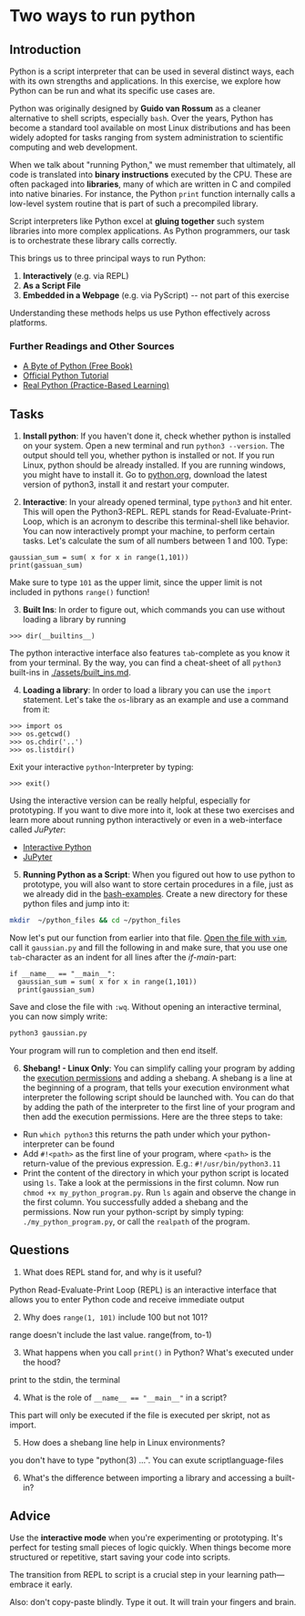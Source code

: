 <!---
{
  "depends_on": [],
  "author": "Stephan Bökelmann",
  "first_used": "2025-04-07",
  "keywords": ["python", "REPL"]
}
--->

# Two ways to run python

## Introduction
Python is a script interpreter that can be used in several distinct ways, each with its own strengths and applications. In this exercise, we explore how Python can be run and what its specific use cases are.

Python was originally designed by **Guido van Rossum** as a cleaner alternative to shell scripts, especially `bash`. Over the years, Python has become a standard tool available on most Linux distributions and has been widely adopted for tasks ranging from system administration to scientific computing and web development.

When we talk about "running Python," we must remember that ultimately, all code is translated into **binary instructions** executed by the CPU. These are often packaged into **libraries**, many of which are written in C and compiled into native binaries. For instance, the Python `print` function internally calls a low-level system routine that is part of such a precompiled library.

Script interpreters like Python excel at **gluing together** such system libraries into more complex applications. As Python programmers, our task is to orchestrate these library calls correctly.

This brings us to three principal ways to run Python:

1. **Interactively** (e.g. via REPL)
2. **As a Script File**
3. **Embedded in a Webpage** (e.g. via PyScript) -- not part of this exercise

Understanding these methods helps us use Python effectively across platforms.


### Further Readings and Other Sources
- [A Byte of Python (Free Book)](https://python.swaroopch.com/)
- [Official Python Tutorial](https://docs.python.org/3/tutorial/index.html)
- [Real Python (Practice-Based Learning)](https://realpython.com/)

## Tasks
1. **Install python**:  If you haven't done it, check whether python is installed on your system. Open a new terminal and run `python3 --version`. The output should tell you, whether python is installed or not. If you run Linux, python should be already installed. If you are running windows, you might have to install it. Go to [python.org](https://www.python.org/downloads/windows/), download the latest version of python3, install it and restart your computer.

2. **Interactive**: In your already opened terminal, type `python3` and hit enter. This will open the Python3-REPL. REPL stands for Read-Evaluate-Print-Loop, which is an acronym to describe this terminal-shell like behavior. 
You can now interactively prompt your machine, to perform certain tasks. Let's calculate the sum of all numbers between 1 and 100. Type:

```python3
gaussian_sum = sum( x for x in range(1,101))
print(gassuan_sum)
```

Make sure to type `101` as the upper limit, since the upper limit is not included in pythons `range()` function!

3. **Built Ins**: In order to figure out, which commands you can use without loading a library by running 
```python3
>>> dir(__builtins__)
```
The python interactive interface also features `tab`-complete as you know it from your terminal.
By the way, you can find a cheat-sheet of all `python3` built-ins in [./assets/built_ins.md](assets/built_ins.md).


4. **Loading a library**: In order to load a library you can use the `import` statement. Let's take the `os`-library as an example and use a command from it:
```python3
>>> import os
>>> os.getcwd()
>>> os.chdir('..')
>>> os.listdir()
```

Exit your interactive `python`-Interpreter by typing:
```python3
>>> exit()
```

Using the interactive version can be really helpful, especially for prototyping. If you want to dive more into it, look at these two exercises and learn more about running python interactively or even in a web-interface called _JuPyter_: 
* [Interactive Python](github.com/STEMgraph/missing)
* [JuPyter](github.com/STEMgraph/missing)

5. **Running Python as a Script**: When you figured out how to use python to prototype, you will also want to store certain procedures in a file, just as we already did in the [bash-examples](github.com/STEMgraph/missing). Create a new directory for these python files and jump into it:
```bash
mkdir  ~/python_files && cd ~/python_files
```
Now let's put our function from earlier into that file. [Open the file with `vim`](https://github.com/STEMgraph/2c7334b3-b07d-48d6-a562-79072d8e166e), call it `gaussian.py` and fill the following in and make sure, that you use one `tab`-character as an indent for all lines after the _if-main_-part:
```python3
if __name__ == "__main__":
  gaussian_sum = sum( x for x in range(1,101))
  print(gaussian_sum)
```
Save and close the file with `:wq`. 
Without opening an interactive terminal, you can now simply write:
```bash
python3 gaussian.py
```
Your program will run to completion and then end itself.

6. **Shebang! - Linux Only**: You can simplify calling your program by adding the [execution permissions](https://github.com/STEMgraph/be5c2a4a-756f-4303-961c-e616e0cdab11) and adding a shebang. A shebang is a line at the beginning of a program, that tells your execution environment what interpreter the following script should be launched with. You can do that by adding the path of the interpreter to the first line of your program and then add the execution permissions. Here are the three steps to take:
* Run `which python3` this returns the path under which your python-interpreter can be found
* Add `#!<path>` as the first line of your program, where `<path>` is the return-value of the previous expression. E.g.: `#!/usr/bin/python3.11`
* Print the content of the directory in which your python script is located using `ls`. Take a look at the permissions in the first column. Now run `chmod +x my_python_program.py`. Run `ls` again and observe the change in the first column. 
You successfully added a shebang and the permissions. Now run your python-script by simply typing: `./my_python_program.py`, or call the `realpath` of the program.

## Questions

1. What does REPL stand for, and why is it useful?

Python Read-Evaluate-Print Loop (REPL) is an interactive interface that allows you to enter Python code and receive immediate output

2. Why does `range(1, 101)` include 100 but not 101?

range doesn't include the last value. range(from, to-1)

3. What happens when you call `print()` in Python? What's executed under the hood?

print to the stdin, the terminal

4. What is the role of `__name__ == "__main__"` in a script?

This part will only be executed if the file is executed per skript, not as import.

5. How does a shebang line help in Linux environments?

you don't have to type "python(3) ...". You can exute scriptlanguage-files

6. What's the difference between importing a library and accessing a built-in?


## Advice

Use the **interactive mode** when you're experimenting or prototyping. It's perfect for testing small pieces of logic quickly. When things become more structured or repetitive, start saving your code into scripts. 

The transition from REPL to script is a crucial step in your learning path—embrace it early.

Also: don't copy-paste blindly. Type it out. It will train your fingers and brain.
